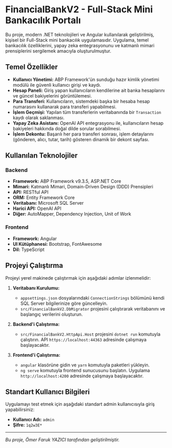 # FinancialBankV2 - Full-Stack Mini Bankacılık Portalı

Bu proje, modern .NET teknolojileri ve Angular kullanılarak geliştirilmiş, kişisel bir Full-Stack mini bankacılık uygulamasıdır. Uygulama, temel bankacılık özelliklerini, yapay zeka entegrasyonunu ve katmanlı mimari prensiplerini sergilemek amacıyla oluşturulmuştur.

##  Temel Özellikler

- **Kullanıcı Yönetimi:** ABP Framework'ün sunduğu hazır kimlik yönetimi modülü ile güvenli kullanıcı girişi ve kaydı.
- **Hesap Paneli:** Giriş yapan kullanıcıların kendilerine ait banka hesaplarını ve güncel bakiyelerini görüntülemesi.
- **Para Transferi:** Kullanıcıların, sistemdeki başka bir hesaba hesap numarasını kullanarak para transferi yapabilmesi.
- **İşlem Geçmişi:** Yapılan tüm transferlerin veritabanında bir `Transaction` kaydı olarak saklanması.
- **Yapay Zeka Asistanı:** OpenAI API entegrasyonu ile, kullanıcıların hesap bakiyeleri hakkında doğal dilde sorular sorabilmesi.
- **İşlem Dekontu:** Başarılı her para transferi sonrası, işlem detaylarını (gönderen, alıcı, tutar, tarih) gösteren dinamik bir dekont sayfası.

##  Kullanılan Teknolojiler

### Backend
- **Framework:** ABP Framework v9.3.5, ASP.NET Core
- **Mimari:** Katmanlı Mimari, Domain-Driven Design (DDD) Prensipleri
- **API:** RESTful API
- **ORM:** Entity Framework Core
- **Veritabanı:** Microsoft SQL Server
- **Harici API:** OpenAI API
- **Diğer:** AutoMapper, Dependency Injection, Unit of Work

### Frontend
- **Framework:** Angular
- **UI Kütüphanesi:** Bootstrap, FontAwesome
- **Dil:** TypeScript

##  Projeyi Çalıştırma

Projeyi yerel makinede çalıştırmak için aşağıdaki adımlar izlenmelidir:

1.  **Veritabanı Kurulumu:**
    - `appsettings.json` dosyalarındaki `ConnectionStrings` bölümünü kendi SQL Server bilgilerinize göre güncelleyin.
    - `src/FinancialBankV2.DbMigrator` projesini çalıştırarak veritabanını ve başlangıç verilerini oluşturun.

2.  **Backend'i Çalıştırma:**
    - `src/FinancialBankV2.HttpApi.Host` projesini `dotnet run` komutuyla çalıştırın. API `https://localhost:44363` adresinde çalışmaya başlayacaktır.

3.  **Frontend'i Çalıştırma:**
    - `angular` klasörüne gidin ve `yarn` komutuyla paketleri yükleyin.
    - `ng serve` komutuyla frontend sunucusunu başlatın. Uygulama `http://localhost:4200` adresinde çalışmaya başlayacaktır.

##  Standart Kullanıcı Bilgileri

Uygulamayı test etmek için aşağıdaki standart admin kullanıcısıyla giriş yapabilirsiniz:
- **Kullanıcı Adı:** `admin`
- **Şifre:** `1q2w3E*`

---

*Bu proje, Ömer Faruk YAZICI tarafından geliştirilmiştir.*
